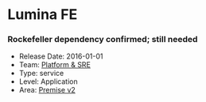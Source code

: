 # Lumina FE
### Rockefeller dependency confirmed; still needed
* Release Date: 2016-01-01
* Team: [Platform & SRE](../teams/platform.md)
* Type: service
* Level: Application
* Area: [Premise v2](areas/v2.png)
